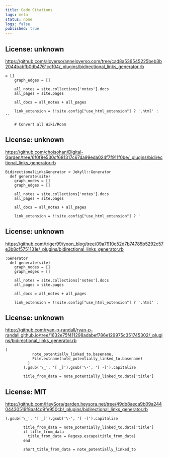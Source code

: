 ```yaml
---
title: Code Citations
tags: meta
status: none
logs: false
published: true
---
```


## License: unknown
https://github.com/aloverso/anneloverso.com/tree/cad8a536545225beb3b2044babfb0db4761cc104/_plugins/bidirectional_links_generator.rb

```
= []
    graph_edges = []

    all_notes = site.collections['notes'].docs
    all_pages = site.pages

    all_docs = all_notes + all_pages

    link_extension = !!site.config["use_html_extension"] ? '.html' : ''

    # Convert all Wiki/Roam
```


## License: unknown
https://github.com/choisohan/Digital-Garden/tree/6f0f8e530cf681317c67da99eda024f7f911f0be/_plugins/bidirectional_links_generator.rb

```
BidirectionalLinksGenerator < Jekyll::Generator
  def generate(site)
    graph_nodes = []
    graph_edges = []

    all_notes = site.collections['notes'].docs
    all_pages = site.pages

    all_docs = all_notes + all_pages

    link_extension = !!site.config["use_html_extension"] ? '
```


## License: unknown
https://github.com/triger99/yoon_blog/tree/09a7910c52d7b74785b5292c57e3b8cf5751131e/_plugins/bidirectional_links_generator.rb

```
:Generator
  def generate(site)
    graph_nodes = []
    graph_edges = []

    all_notes = site.collections['notes'].docs
    all_pages = site.pages

    all_docs = all_notes + all_pages

    link_extension = !!site.config["use_html_extension"] ? '.html' :
```


## License: unknown
https://github.com/ryan-p-randall/ryan-p-randall.github.io/tree/1632e75f411298adabef786e129975c351745302/_plugins/bidirectional_links_generator.rb

```
(
            note_potentially_linked_to.basename,
            File.extname(note_potentially_linked_to.basename)
          )
        ).gsub('\_', '[ _]').gsub('\-', '[ -]').capitalize

        title_from_data = note_potentially_linked_to.data['title']
```


## License: MIT
https://github.com/HeySora/garden.heysora.net/tree/49db8aeca9b09a24404430519f8aaf4d9fe950cb/_plugins/bidirectional_links_generator.rb

```
).gsub('\_', '[ _]').gsub('\-', '[ -]').capitalize

        title_from_data = note_potentially_linked_to.data['title']
        if title_from_data
          title_from_data = Regexp.escape(title_from_data)
        end

        short_title_from_data = note_potentially_linked_to
```

